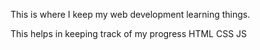 This is where I keep my web development learning things.

This helps in keeping track of my progress
HTML 
CSS
JS






















































































































































































































































































































































